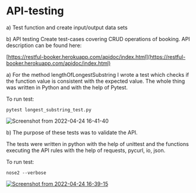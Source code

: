 # API-testing

a) Test function and create input/output data sets

b) API testing
Create test-cases covering CRUD operations of booking. API description can be
found here:

[https://restful-booker.herokuapp.com/apidoc/index.html](https://restful-booker.herokuapp.com/apidoc/index.html)


a) For the method lengthOfLongestSubstring I wrote a test which checks if the function value is consistent with the expected value.
The whole thing was written in Python and with the help of Pytest.

To run test:
```
pytest longest_substring_test.py
```
![Screenshot from 2022-04-24 16-41-40](https://user-images.githubusercontent.com/81774440/164981914-b096ca5d-32d5-4203-a248-f5e5063f7288.png)


b) The purpose of these tests was to validate the API.

The tests were written in python with the help of unittest and the functions executing the API rules with the help of requests, pycurl, io, json.

To run test:
```
nose2 --verbose
```

[
![Screenshot from 2022-04-24 16-39-15](https://user-images.githubusercontent.com/81774440/164981852-ab993c04-5fd6-46a9-9ca7-5cfdaf95c0f3.png)
](url)
